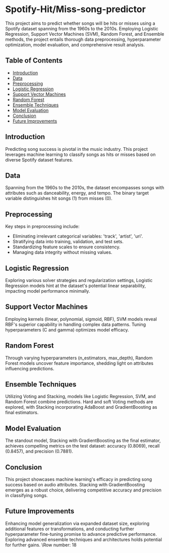 # Spotify-Hit/Miss-song-predictor

This project aims to predict whether songs will be hits or misses using a Spotify dataset spanning from the 1960s to the 2010s. Employing Logistic Regression, Support Vector Machines (SVM), Random Forest, and Ensemble methods, the project entails thorough data preprocessing, hyperparameter optimization, model evaluation, and comprehensive result analysis.

## Table of Contents
- [Introduction](#introduction)
- [Data](#data)
- [Preprocessing](#preprocessing)
- [Logistic Regression](#logistic-regression)
- [Support Vector Machines](#support-vector-machines)
- [Random Forest](#random-forest)
- [Ensemble Techniques](#ensemble-techniques)
- [Model Evaluation](#model-evaluation)
- [Conclusion](#conclusion)
- [Future Improvements](#future-improvements)

## Introduction

Predicting song success is pivotal in the music industry. This project leverages machine learning to classify songs as hits or misses based on diverse Spotify dataset features.

## Data

Spanning from the 1960s to the 2010s, the dataset encompasses songs with attributes such as danceability, energy, and tempo. The binary target variable distinguishes hit songs (1) from misses (0).

## Preprocessing

Key steps in preprocessing include:
- Eliminating irrelevant categorical variables: 'track', 'artist', 'uri'.
- Stratifying data into training, validation, and test sets.
- Standardizing feature scales to ensure consistency.
- Managing data integrity without missing values.

## Logistic Regression

Exploring various solver strategies and regularization settings, Logistic Regression models hint at the dataset's potential linear separability, impacting model performance minimally.

## Support Vector Machines

Employing kernels (linear, polynomial, sigmoid, RBF), SVM models reveal RBF's superior capability in handling complex data patterns. Tuning hyperparameters (C and gamma) optimizes model efficacy.

## Random Forest

Through varying hyperparameters (n_estimators, max_depth), Random Forest models uncover feature importance, shedding light on attributes influencing predictions.

## Ensemble Techniques

Utilizing Voting and Stacking, models like Logistic Regression, SVM, and Random Forest combine predictions. Hard and soft Voting methods are explored, with Stacking incorporating AdaBoost and GradientBoosting as final estimators.

## Model Evaluation

The standout model, Stacking with GradientBoosting as the final estimator, achieves compelling metrics on the test dataset: accuracy (0.8069), recall (0.8457), and precision (0.7881).

## Conclusion

This project showcases machine learning's efficacy in predicting song success based on audio attributes. Stacking with GradientBoosting emerges as a robust choice, delivering competitive accuracy and precision in classifying songs.

## Future Improvements

Enhancing model generalization via expanded dataset size, exploring additional features or transformations, and conducting further hyperparameter fine-tuning promise to advance predictive performance. Exploring advanced ensemble techniques and architectures holds potential for further gains.
\Row number: 18